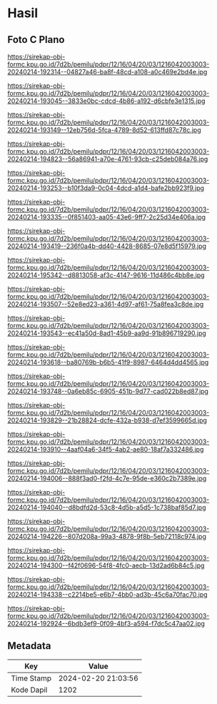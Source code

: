# Hasil

## Foto C Plano

https://sirekap-obj-formc.kpu.go.id/7d2b/pemilu/pdpr/12/16/04/20/03/1216042003003-20240214-192314--04827a46-ba8f-48cd-a108-a0c469e2bd4e.jpg

https://sirekap-obj-formc.kpu.go.id/7d2b/pemilu/pdpr/12/16/04/20/03/1216042003003-20240214-193045--3833e0bc-cdcd-4b86-a192-d6cbfe3e1315.jpg

https://sirekap-obj-formc.kpu.go.id/7d2b/pemilu/pdpr/12/16/04/20/03/1216042003003-20240214-193149--12eb756d-5fca-4789-8d52-613ffd87c78c.jpg

https://sirekap-obj-formc.kpu.go.id/7d2b/pemilu/pdpr/12/16/04/20/03/1216042003003-20240214-194823--56a86941-a70e-4761-93cb-c25deb084a76.jpg

https://sirekap-obj-formc.kpu.go.id/7d2b/pemilu/pdpr/12/16/04/20/03/1216042003003-20240214-193253--b10f3da9-0c04-4dcd-a1d4-bafe2bb923f9.jpg

https://sirekap-obj-formc.kpu.go.id/7d2b/pemilu/pdpr/12/16/04/20/03/1216042003003-20240214-193335--0f851403-aa05-43e6-9ff7-2c25d34e406a.jpg

https://sirekap-obj-formc.kpu.go.id/7d2b/pemilu/pdpr/12/16/04/20/03/1216042003003-20240214-193419--236f0a4b-dd40-4428-8685-07e8d5f15979.jpg

https://sirekap-obj-formc.kpu.go.id/7d2b/pemilu/pdpr/12/16/04/20/03/1216042003003-20240214-195342--d8813058-af3c-4147-9616-11d486c4bb8e.jpg

https://sirekap-obj-formc.kpu.go.id/7d2b/pemilu/pdpr/12/16/04/20/03/1216042003003-20240214-193507--52e8ed23-a361-4d97-af61-75a8fea3c8de.jpg

https://sirekap-obj-formc.kpu.go.id/7d2b/pemilu/pdpr/12/16/04/20/03/1216042003003-20240214-193543--ec41a50d-8ad1-45b9-aa9d-91b896719290.jpg

https://sirekap-obj-formc.kpu.go.id/7d2b/pemilu/pdpr/12/16/04/20/03/1216042003003-20240214-193618--ba80769b-b6b5-41f9-8987-6464d4dd4565.jpg

https://sirekap-obj-formc.kpu.go.id/7d2b/pemilu/pdpr/12/16/04/20/03/1216042003003-20240214-193748--0a6eb85c-6905-451b-9d77-cad022b8ed87.jpg

https://sirekap-obj-formc.kpu.go.id/7d2b/pemilu/pdpr/12/16/04/20/03/1216042003003-20240214-193829--21b28824-dcfe-432a-b938-d7ef3599665d.jpg

https://sirekap-obj-formc.kpu.go.id/7d2b/pemilu/pdpr/12/16/04/20/03/1216042003003-20240214-193910--4aaf04a6-34f5-4ab2-ae80-18af7a332486.jpg

https://sirekap-obj-formc.kpu.go.id/7d2b/pemilu/pdpr/12/16/04/20/03/1216042003003-20240214-194006--888f3ad0-f2fd-4c7e-95de-e360c2b7389e.jpg

https://sirekap-obj-formc.kpu.go.id/7d2b/pemilu/pdpr/12/16/04/20/03/1216042003003-20240214-194040--d8bdfd2d-53c8-4d5b-a5d5-1c738baf85d7.jpg

https://sirekap-obj-formc.kpu.go.id/7d2b/pemilu/pdpr/12/16/04/20/03/1216042003003-20240214-194226--807d208a-99a3-4878-9f8b-5eb72118c974.jpg

https://sirekap-obj-formc.kpu.go.id/7d2b/pemilu/pdpr/12/16/04/20/03/1216042003003-20240214-194300--f42f0696-54f8-4fc0-aecb-13d2ad6b84c5.jpg

https://sirekap-obj-formc.kpu.go.id/7d2b/pemilu/pdpr/12/16/04/20/03/1216042003003-20240214-194338--c2214be5-e6b7-4bb0-ad3b-45c6a70fac70.jpg

https://sirekap-obj-formc.kpu.go.id/7d2b/pemilu/pdpr/12/16/04/20/03/1216042003003-20240214-192924--6bdb3ef9-0f09-4bf3-a594-f7dc5c47aa02.jpg


## Metadata

| Key        | Value               |
| ---------- | ------------------- |
| Time Stamp | 2024-02-20 21:03:56 |
| Kode Dapil | 1202                |




